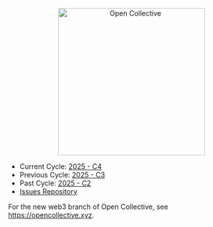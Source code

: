 
<div align="center">
  <a href="https://opencollective.com/" target="_blank" rel="noopener noreferrer">
    <img width="300" src="https://opencollective.com/public/images/opencollectivelogo.svg" alt="Open Collective">
  </a>
</div>

<ul>
  <li>Current Cycle: <a href="https://github.com/orgs/opencollective/projects/5/views/63">2025 - C4</a></li>
  <li>Previous Cycle: <a href="https://github.com/orgs/opencollective/projects/5/views/62">2025 - C3</a></li>
  <li>Past Cycle: <a href="https://github.com/orgs/opencollective/projects/5/views/61">2025 - C2</a></li>
  <li><a href="https://github.com/opencollective/opencollective/issues">Issues Repository</a></li>
</ul>

For the new web3 branch of Open Collective, see https://opencollective.xyz.
